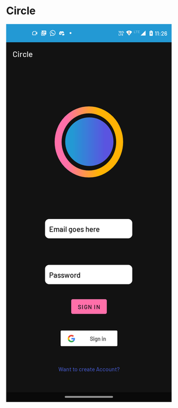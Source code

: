 # Circle
![Alt text](https://github.com/Chandra-Mauli-Sharma/Circle/blob/main/ScreenShot/Screenshot_20211118-112626.png)
